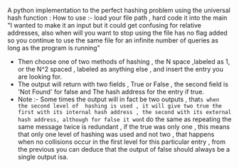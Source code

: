  A python implementation to the perfect hashing problem using the universal hash function :
 How to use :- load your file path , hard code it into the main  "I wanted to make it an input but it could get confusing for relative addresses, also when will you want to stop using the file has no flag added so you continue to use the same file for an infinite number of queries as long as the program is running"
 - Then choose one of two methods of hashing , the N space ,labeled as 1, or the N^2 spaced , labeled as anything else , and insert the entry you are looking for.
 - The output will return with two fields , True or False , the second field is 'Not Found' for false and The hash address for the entry if true.
 - Note :- Some times the output will in fact be two outputs , that`s when the second level of  hashing is used , it will give two true the first with its internal hash address , the second with its external hash address, although for false it won`t do the same as repeating the same message twice is redundant , if the true was only one , this means that only one level of hashing was used and not two , that happens when no collisions occur in the first level for this particular entry , from the previous you can deduce that the output of false should always be a single output isa.  

